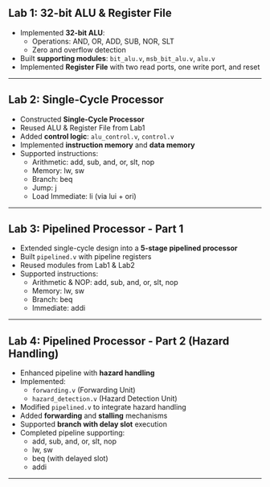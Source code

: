
## Lab 1: 32-bit ALU & Register File
- Implemented **32-bit ALU**:
  - Operations: AND, OR, ADD, SUB, NOR, SLT
  - Zero and overflow detection
- Built **supporting modules**: `bit_alu.v`, `msb_bit_alu.v`, `alu.v`
- Implemented **Register File** with two read ports, one write port, and reset

---

## Lab 2: Single-Cycle Processor
- Constructed **Single-Cycle Processor**
- Reused ALU & Register File from Lab1
- Added **control logic**: `alu_control.v`, `control.v`
- Implemented **instruction memory** and **data memory**
- Supported instructions:
  - Arithmetic: add, sub, and, or, slt, nop
  - Memory: lw, sw
  - Branch: beq
  - Jump: j
  - Load Immediate: li (via lui + ori)

---

## Lab 3: Pipelined Processor - Part 1
- Extended single-cycle design into a **5-stage pipelined processor**
- Built `pipelined.v` with pipeline registers
- Reused modules from Lab1 & Lab2
- Supported instructions:
  - Arithmetic & NOP: add, sub, and, or, slt, nop
  - Memory: lw, sw
  - Branch: beq
  - Immediate: addi

---

## Lab 4: Pipelined Processor - Part 2 (Hazard Handling)
- Enhanced pipeline with **hazard handling**
- Implemented:
  - `forwarding.v` (Forwarding Unit)
  - `hazard_detection.v` (Hazard Detection Unit)
- Modified `pipelined.v` to integrate hazard handling
- Added **forwarding** and **stalling** mechanisms
- Supported **branch with delay slot** execution
- Completed pipeline supporting:
  - add, sub, and, or, slt, nop
  - lw, sw
  - beq (with delayed slot)
  - addi

---
